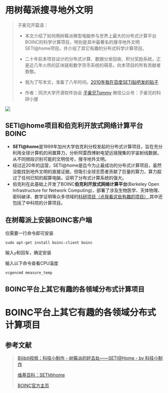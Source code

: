 # 用树莓派搜寻地外文明

> 子豪兄开篇语：
>
> - 本文介绍了如何用树莓派微型电脑参与世界上最大的分布式计算平台BOINC的科学计算项目，特别是其中最著名的搜寻地外文明SETI@home项目。并介绍了其它有趣的分布式科学计算项目。
>
> - 二十年前本项目设计的分布式计算、数据分发回收、积分奖励系统，正是近几年火热的区块链和数字货币系统的萌芽。向本项目的所有贡献者致敬。
> - 我为了写本文，准备了八年时间。[2010年我在百度SETI贴吧发的贴子](http://tieba.baidu.com/p/706224156?pid=7368051602&cid=0#7368051602)
> - 作者：同济大学开源软件协会 [子豪兄Tommy](https://github.com/TommyZihao)  微信公众号：子豪兄的科研小屋

![](https://upload-images.jianshu.io/upload_images/13714448-1202c4b7374369ae.png?imageMogr2/auto-orient/strip%7CimageView2/2/w/1240)

## SETI@home项目和伯克利开放式网络计算平台BOINC

- **SETI@home**是1999年加州大学伯克利分校发起的分布式计算项目，旨在充分利用全球计算机的闲置算力，分析阿雷西博射电望远镜搜集的宇宙射线数据，从不同频段识别可能的文明信号，搜寻地外文明。
- 经过近20年的运营，SETI@home是迄今为止最成功的分布式计算项目，虽然没能找到地外文明的直接证据，但吸引全球志愿者贡献了巨量的算力，算力超过了任何已知的超算电脑，证明了分布式计算系统的强大。
- 伯克利在此基础上开发了BOINC**伯克利开放式网络计算平台**(Berkeley Open Infrastructure for Network Computing)，部署了涉及生物医学、天体物理、密码破译、数学证明等众多领域的[科研项目（点我看这些有趣的项目）](#BOINC平台上其它有趣的各领域分布式计算项目),其中还包括了中科院的计算项目。

## 在树莓派上安装BOINC客户端

仅需要一行命令即可安装

```shell
sudo apt-get install boinc-client boinc
```

输入`y`和回车，确定安装

输入以下命令查看CPU温度

```shell
vcgencmd measure_temp
```

## BOINC平台上其它有趣的各领域分布式计算项目



# BOINC平台上其它有趣的各领域分布式计算项目

## 参考文献

> [Bilibili视频：科技小制作 - 树莓派的好去处——SETI@Home - by 科技小制作](https://www.bilibili.com/video/av9388526?from=search&seid=6157990192498395439)
>
> [维基百科：SETI@home](https://zh.wikipedia.org/wiki/SETI@home)
>
> [BOINC官方主页](https://boinc.berkeley.edu/)



